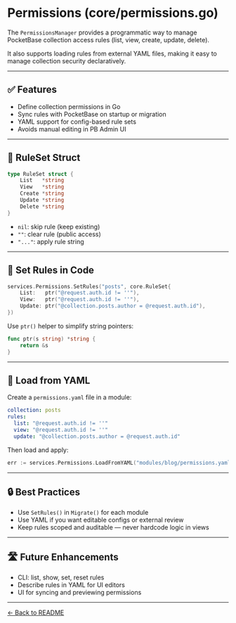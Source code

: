 # Permissions (core/permissions.go)

The `PermissionsManager` provides a programmatic way to manage PocketBase collection access rules (list, view, create, update, delete).

It also supports loading rules from external YAML files, making it easy to manage collection security declaratively.

---

## ✅ Features

- Define collection permissions in Go
- Sync rules with PocketBase on startup or migration
- YAML support for config-based rule sets
- Avoids manual editing in PB Admin UI

---

## 🧱 RuleSet Struct

```go
type RuleSet struct {
    List   *string
    View   *string
    Create *string
    Update *string
    Delete *string
}
```

- `nil`: skip rule (keep existing)
- `""`: clear rule (public access)
- `"..."`: apply rule string

---

## 🧩 Set Rules in Code

```go
services.Permissions.SetRules("posts", core.RuleSet{
    List:   ptr("@request.auth.id != ''"),
    View:   ptr("@request.auth.id != ''"),
    Update: ptr("@collection.posts.author = @request.auth.id"),
})
```

Use `ptr()` helper to simplify string pointers:

```go
func ptr(s string) *string {
    return &s
}
```

---

## 📄 Load from YAML

Create a `permissions.yaml` file in a module:

```yaml
collection: posts
rules:
  list: "@request.auth.id != ''"
  view: "@request.auth.id != ''"
  update: "@collection.posts.author = @request.auth.id"
```

Then load and apply:

```go
err := services.Permissions.LoadFromYAML("modules/blog/permissions.yaml")
```

---

## 🔒 Best Practices

- Use `SetRules()` in `Migrate()` for each module
- Use YAML if you want editable configs or external review
- Keep rules scoped and auditable — never hardcode logic in views

---

## 🛣 Future Enhancements

- CLI: list, show, set, reset rules
- Describe rules in YAML for UI editors
- UI for syncing and previewing permissions

---

[← Back to README](../README.md)